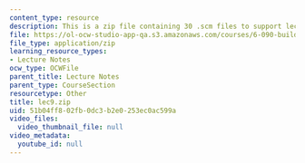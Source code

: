 ```yaml
---
content_type: resource
description: This is a zip file containing 30 .scm files to support lecture 9.
file: https://ol-ocw-studio-app-qa.s3.amazonaws.com/courses/6-090-building-programming-experience-a-lead-in-to-6-001-january-iap-2005/51b04ff802fb0dc3b2e0253ec0ac599a_lec9.zip
file_type: application/zip
learning_resource_types:
- Lecture Notes
ocw_type: OCWFile
parent_title: Lecture Notes
parent_type: CourseSection
resourcetype: Other
title: lec9.zip
uid: 51b04ff8-02fb-0dc3-b2e0-253ec0ac599a
video_files:
  video_thumbnail_file: null
video_metadata:
  youtube_id: null
---
```

